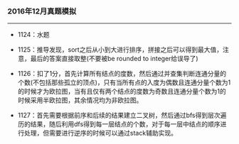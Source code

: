 ### 2016年12月真题模拟

-------

- 1124：水题

- 1125：推导发现，sort之后从小到大进行排序，拼接之后可以得到最大值，注意，最后的答案直接取整(不要被be rounded to integer给误导了)

- 1126：扣了1分，首先计算所有结点的度数，然后通过并查集判断连通分量的个数(不包括那些孤立的顶点)，只有当所有点的入度为偶数且连通分量个数为1的时候才为欧拉图，当有且仅有两个结点的度数为奇数且连通分量个数为1的时候采用半欧拉图，其余情况均为非欧拉图。

- 1127：首先需要根据前序和后续的结果建立二叉树，然后通过bfs得到层次遍历的结果，随后利用dfs得到每一层结点的个数，对于每一层中结点的顺序进行处理，但需要进行逆序的时候可以通过stack辅助实现。
